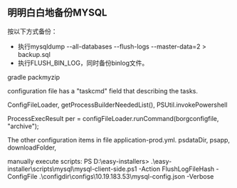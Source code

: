## 明明白白地备份MYSQL

按以下方式备份：

* 执行mysqldump --all-databases --flush-logs --master-data=2 > backup.sql
* 执行FLUSH_BIN_LOG，同时备份binlog文件。

gradle packmyzip

configuration file has a "taskcmd" field that describing the tasks.

ConfigFileLoader, getProcessBuilderNeededList(), PSUtil.invokePowershell

ProcessExecResult per = configFileLoader.runCommand(borgconfigfile, "archive");

The other configuration items in file application-prod.yml. 
psdataDir,
psapp,
downloadFolder,

manually execute scripts:
PS D:\easy-installers> .\easy-installer\scripts\mysql\mysql-client-side.ps1 -Action FlushLogFileHash -ConfigFile .\configdir\configs\10.19.183.53\mysql-config.json -Verbose